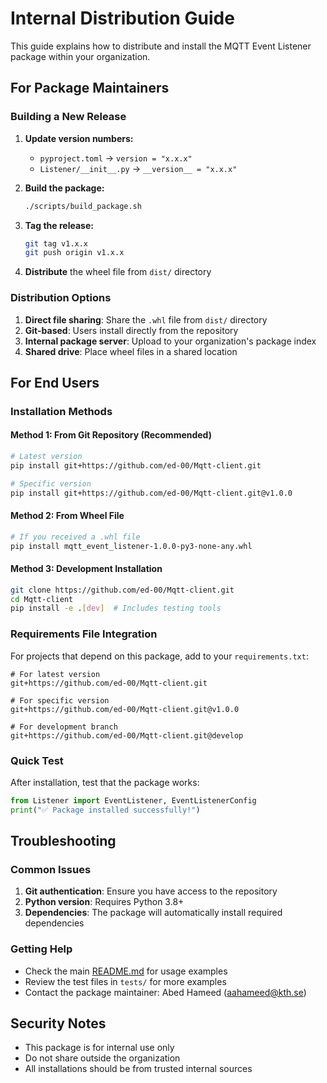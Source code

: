 # Internal Distribution Guide

This guide explains how to distribute and install the MQTT Event Listener package within your organization.

## For Package Maintainers

### Building a New Release

1. **Update version numbers:**
   - `pyproject.toml` → `version = "x.x.x"`
   - `Listener/__init__.py` → `__version__ = "x.x.x"`

2. **Build the package:**
   ```bash
   ./scripts/build_package.sh
   ```

3. **Tag the release:**
   ```bash
   git tag v1.x.x
   git push origin v1.x.x
   ```

4. **Distribute** the wheel file from `dist/` directory

### Distribution Options

1. **Direct file sharing**: Share the `.whl` file from `dist/` directory
2. **Git-based**: Users install directly from the repository
3. **Internal package server**: Upload to your organization's package index
4. **Shared drive**: Place wheel files in a shared location

## For End Users

### Installation Methods

#### Method 1: From Git Repository (Recommended)
```bash
# Latest version
pip install git+https://github.com/ed-00/Mqtt-client.git

# Specific version
pip install git+https://github.com/ed-00/Mqtt-client.git@v1.0.0
```

#### Method 2: From Wheel File
```bash
# If you received a .whl file
pip install mqtt_event_listener-1.0.0-py3-none-any.whl
```

#### Method 3: Development Installation
```bash
git clone https://github.com/ed-00/Mqtt-client.git
cd Mqtt-client
pip install -e .[dev]  # Includes testing tools
```

### Requirements File Integration

For projects that depend on this package, add to your `requirements.txt`:

```
# For latest version
git+https://github.com/ed-00/Mqtt-client.git

# For specific version
git+https://github.com/ed-00/Mqtt-client.git@v1.0.0

# For development branch
git+https://github.com/ed-00/Mqtt-client.git@develop
```

### Quick Test

After installation, test that the package works:

```python
from Listener import EventListener, EventListenerConfig
print("✅ Package installed successfully!")
```

## Troubleshooting

### Common Issues

1. **Git authentication**: Ensure you have access to the repository
2. **Python version**: Requires Python 3.8+
3. **Dependencies**: The package will automatically install required dependencies

### Getting Help

- Check the main [README.md](README.md) for usage examples
- Review the test files in `tests/` for more examples
- Contact the package maintainer: Abed Hameed (aahameed@kth.se)

## Security Notes

- This package is for internal use only
- Do not share outside the organization
- All installations should be from trusted internal sources 